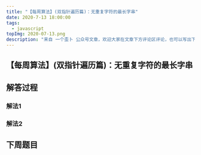 ```yaml
---
title: "【每周算法】(双指针遍历篇)：无重复字符的最长字串"
date: 2020-7-13 18:00:00
tags:
  - javascript
topImg: 2020-07-13.png
description: "来自 一个歪卜 公众号文章，欢迎大家在文章下方评论区评论，也可以写出下周题目的解题思路哦～"
---
```


## 【每周算法】(双指针遍历篇)：无重复字符的最长字串

## 解答过程

### 解法1

### 解法2

## 下周题目

